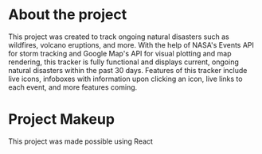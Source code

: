 # About the project
This project was created to track ongoing natural disasters such as wildfires, volcano eruptions, and more. With the help of NASA's Events API for storm tracking and Google Map's API for visual plotting and map rendering, this tracker is fully functional and displays current, ongoing natural disasters within the past 30 days. Features of this tracker include live icons, infoboxes with information upon clicking an icon, live links to each event, and more features coming. 

# Project Makeup
This project was made possible using React



